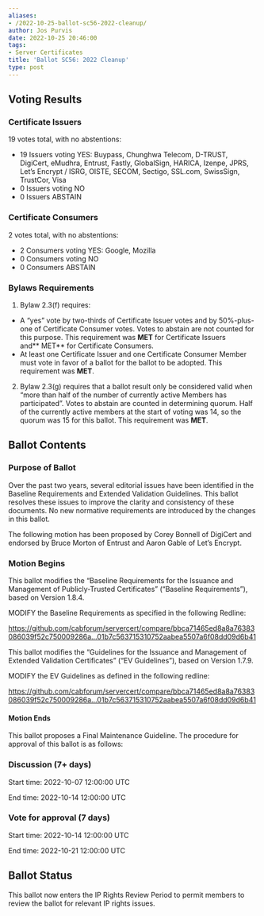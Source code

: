 ```yaml
---
aliases:
- /2022-10-25-ballot-sc56-2022-cleanup/
author: Jos Purvis
date: 2022-10-25 20:46:00
tags:
- Server Certificates
title: 'Ballot SC56: 2022 Cleanup'
type: post
---
```


## Voting Results 

### Certificate Issuers 

19 votes total, with no abstentions:

- 19 Issuers voting YES: Buypass, Chunghwa Telecom, D-TRUST, DigiCert, eMudhra, Entrust, Fastly, GlobalSign, HARICA, Izenpe, JPRS, Let’s Encrypt / ISRG, OISTE, SECOM, Sectigo, SSL.com, SwissSign, TrustCor, Visa
- 0 Issuers voting NO
- 0 Issuers ABSTAIN

### Certificate Consumers 

2 votes total, with no abstentions:

- 2 Consumers voting YES: Google, Mozilla
- 0 Consumers voting NO
- 0 Consumers ABSTAIN

### Bylaws Requirements 

1. Bylaw 2.3(f) requires:

- A “yes” vote by two-thirds of Certificate Issuer votes and by 50%-plus-one of Certificate Consumer votes. Votes to abstain are not counted for this purpose. This requirement was **MET** for Certificate Issuers and** MET** for Certificate Consumers.
- At least one Certificate Issuer and one Certificate Consumer Member must vote in favor of a ballot for the ballot to be adopted. This requirement was **MET**.

2. Bylaw 2.3(g) requires that a ballot result only be considered valid when “more than half of the number of currently active Members has participated”. Votes to abstain are counted in determining quorum. Half of the currently active members at the start of voting was 14, so the quorum was 15 for this ballot. This requirement was **MET**.

## Ballot Contents 

### Purpose of Ballot 

Over the past two years, several editorial issues have been identified in the Baseline Requirements and Extended Validation Guidelines. This ballot resolves these issues to improve the clarity and consistency of these documents. No new normative requirements are introduced by the changes in this ballot.

The following motion has been proposed by Corey Bonnell of DigiCert and endorsed by Bruce Morton of Entrust and Aaron Gable of Let’s Encrypt.

### Motion Begins 

This ballot modifies the “Baseline Requirements for the Issuance and Management of Publicly-Trusted Certificates” (“Baseline Requirements”), based on Version 1.8.4.

MODIFY the Baseline Requirements as specified in the following Redline:

https://github.com/cabforum/servercert/compare/bbca71465ed8a8a76383086039f52c750009286a…01b7c563715310752aabea5507a6f08dd09d6b41

This ballot modifies the “Guidelines for the Issuance and Management of Extended Validation Certificates” (“EV Guidelines”), based on Version 1.7.9.

MODIFY the EV Guidelines as defined in the following redline:

https://github.com/cabforum/servercert/compare/bbca71465ed8a8a76383086039f52c750009286a…01b7c563715310752aabea5507a6f08dd09d6b41

#### Motion Ends 

This ballot proposes a Final Maintenance Guideline. The procedure for approval of this ballot is as follows:

### Discussion (7+ days) 

Start time: 2022-10-07 12:00:00 UTC

End time: 2022-10-14 12:00:00 UTC

### Vote for approval (7 days) 

Start time: 2022-10-14 12:00:00 UTC

End time: 2022-10-21 12:00:00 UTC

## Ballot Status 

This ballot now enters the IP Rights Review Period to permit members to review the ballot for relevant IP rights issues.